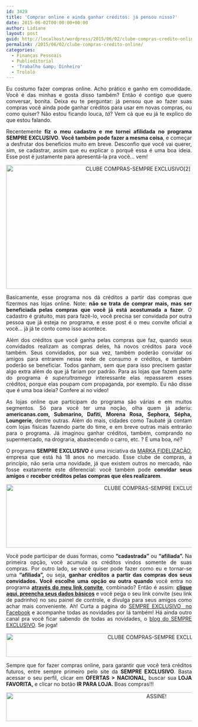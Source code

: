 ```yaml
---
id: 3429
title: 'Comprar online e ainda ganhar créditos: já pensou nisso?'
date: 2015-06-02T00:00:00+00:00
author: Lidiane
layout: post
guid: http://localhost/wordpress/2015/06/02/clube-compras-credito-online/
permalink: /2015/06/02/clube-compras-credito-online/
categories:
  - Finanças Pessoais
  - Publieditorial
  - 'Trabalho &amp; Dinheiro'
  - Trololó
---
```

<p align="justify">
  Eu costumo fazer compras online. Acho prático e ganho em comodidade. Você é das minhas e gosta disso também? Então é contigo que quero conversar, bonita. Deixa eu te perguntar: já pensou que ao fazer suas compras você ainda pode ganhar créditos para usar em novas compras, ou como quiser? Não estou ficando louca,<em> tá</em>? Vem cá que eu já te explico do que estou falando.
</p>

<p align="justify">
  Recentemente <strong>fiz o meu cadastro e me tornei afilidada no programa SEMPRE EXCLUSIVO</strong>. <strong>Você também pode fazer a mesma coisa</strong>, e começar a desfrutar dos benefícios muito em breve. Desconfio que você vai querer, sim, se cadastrar, assim que eu explicar o porquê essa é uma boa ideia. Esse post é justamente para apresentá-la pra você… vem!
</p>

<p align="center">
  <a href="http://www.trololodemulher.com.br/blog/wp-content/uploads/2015/05/CLUBE-COMPRAS-SEMPRE-EXCLUSIVO2.png"><img class="alignnone size-full wp-image-10981" src="http://www.trololodemulher.com.br/blog/wp-content/uploads/2015/05/CLUBE-COMPRAS-SEMPRE-EXCLUSIVO2.png" alt="CLUBE COMPRAS-SEMPRE EXCLUSIVO[2]" width="700" height="336" /></a>
</p>

<p align="justify">
  Basicamente, esse programa nos dá créditos a partir das compras que fizermos nas lojas online. Note: <strong>não se trata de comprar mais, mas ser beneficiada pelas compras que você já está acostumada a fazer</strong>. O cadastro é gratuito, mas para fazê-lo, você precisa ser convidada por outra pessoa que já esteja no programa, e esse post é o meu convite oficial a você… já já te conto como isso acontece.
</p>

<p align="justify">
  Além dos créditos que você ganha pelas compras que faz, quando seus convidados realizam as compras deles, há novos créditos para você também. Seus convidados, por sua vez, também poderão convidar os amigos para entrarem nessa rede de consumo e créditos, e também poderão se beneficiar. Todos ganham, sem que para isso precisem gastar algo extra além do que já fariam por padrão. Para as lojas que fazem parte do programa é <em>superultramega</em> interessante elas repassarem esses créditos, porque elas poupam com propaganda, por exemplo. Eu não disse que é uma boa ideia? Confere aí no vídeo!
</p>

<p style="text-align: center;" align="justify">
</p>

<p align="justify">
  As lojas online que participam do programa são várias e em muitos segmentos. Só para você ter uma noção, olha quem já aderiu: <strong>americanas.com, Submarino, Dafiti, Morena Rosa, Sephora, Sépha, Loungerie</strong>, dentre outras. Além do mais, cidades como Taubaté já contam com lojas físicas fazendo parte do time, e em breve outras mais entrarão para o programa. Já imaginou ganhar créditos, também, comprando no supermercado, na drograria, abastecendo o carro, etc. ? É uma boa, <em>né</em>?
</p>

<p align="justify">
  O programa <strong>SEMPRE EXCLUSIVO</strong> é uma iniciativa da <a href="http://markafidelizacao.com.br/" target="_blank">MARKA FIDELIZAÇÃO</a>, empresa que está há 18 anos no mercado. Esse clube de compras, a princípio, não seria uma novidade, já que existem outros no mercado, não fosse exatamente este diferencial: você também pode <strong>convidar seus amigos</strong> e <strong>receber créditos pelas compras que eles realizarem</strong>.
</p>

<p align="center">
  <a href="http://www.trololodemulher.com.br/blog/wp-content/uploads/2015/05/CLUBE-COMPRAS-SEMPRE-EXCLUSIVO3.png"><img class="alignnone size-full wp-image-10983" src="http://www.trololodemulher.com.br/blog/wp-content/uploads/2015/05/CLUBE-COMPRAS-SEMPRE-EXCLUSIVO3.png" alt="CLUBE COMPRAS-SEMPRE EXCLUSIVO[3]" width="800" height="172" /></a>
</p>

<p align="justify">
  Você pode participar de duas formas, como <strong>“cadastrada”</strong> ou <strong>“afiliada”.</strong> Na primeira opção, você acumula os créditos vindos somente de suas compras. Por outro lado, se você quiser pode fazer como eu e tornar-se uma <strong>“afiliada”,</strong> ou seja, <strong>ganhar créditos a partir das compras dos seus convidados. Você escolhe uma opção ou outra quando</strong> você entra no programa <strong><a href="http://www.sempreexclusivo.com.br/padrinho/11737" target="_blank">através do meu link convite</a></strong>, combinado? Então é assim: <strong><a href="http://www.sempreexclusivo.com.br/padrinho/11737" target="_blank">clique aqui, preencha seus dados básicos</a></strong> e você pega o seu link convite (seu link de padrinho) no seu painel de controle, e divulga para seus amigos como achar mais conveniente. Ah! Curta a página do <a href="https://www.facebook.com/sempreexclusivo" target="_blank">SEMPRE EXCLUSIVO  no Facebook</a> e acompanhe todas as novidades por lá também! Há ainda outro canal pra você ficar sabendo de todas as novidades, o <a href="http://sempreexclusivoblog.com.br/" target="_blank">blog do SEMPRE EXCLUSIVO</a>. Se joga!
</p>

<p align="center">
  <a href="http://www.trololodemulher.com.br/blog/wp-content/uploads/2015/05/CLUBE-COMPRAS-SEMPRE-EXCLUSIVO.png"><img class="alignnone size-full wp-image-10980" src="http://www.trololodemulher.com.br/blog/wp-content/uploads/2015/05/CLUBE-COMPRAS-SEMPRE-EXCLUSIVO.png" alt="CLUBE COMPRAS-SEMPRE EXCLUSIVO" width="800" height="64" /></a>
</p>

<p align="justify">
  Sempre que for fazer compras online, para garantir que você terá créditos futuros, entre sempre primeiro pelo site da <strong>SEMPRE EXCLUSIVO</strong>. Basta acessar o seu perfil, clicar em <strong>OFERTAS > NACIONAL,</strong> buscar sua<strong> LOJA FAVORITA,</strong> e clicar no botão <strong>IR PARA LOJA. </strong>Boas compras!!!
</p>

<p align="center">
  <a href="http://feedburner.google.com/fb/a/mailverify?uri=blogBichaFemea&loc=en_US" target="_blank"><img class="alignnone size-full wp-image-10439" src="http://www.trololodemulher.com.br/blog/wp-content/uploads/2014/09/ASSINE.png" alt="ASSINE!" width="800" height="78" /></a>
</p>

<p align="justify">